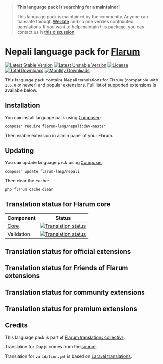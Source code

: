 > **This language pack is searching for a maintainer!**
>
> This language pack is maintained by the community. Anyone can translate through [Weblate](https://weblate.rob006.net/languages/ne/flarum/) and no one verifies contributed translations. If you want to help maintain this package, you can contact us in [this discussion](https://discuss.flarum.org/d/27519-the-flarum-language-project).


# Nepali language pack for [Flarum](https://flarum.org/)

[![Latest Stable Version](https://img.shields.io/packagist/v/flarum-lang/nepali?color=success&label=stable)](https://packagist.org/packages/flarum-lang/nepali) 
[![Latest Unstable Version](https://img.shields.io/packagist/v/flarum-lang/nepali?include_prereleases&label=unstable)](https://packagist.org/packages/flarum-lang/nepali) 
[![License](https://img.shields.io/packagist/l/flarum-lang/nepali)](https://packagist.org/packages/flarum-lang/nepali) 
[![Total Downloads](https://img.shields.io/packagist/dt/flarum-lang/nepali)](https://packagist.org/packages/flarum-lang/nepali/stats) 
[![Monthly Downloads](https://img.shields.io/packagist/dm/flarum-lang/nepali)](https://packagist.org/packages/flarum-lang/nepali/stats) 

This language pack contains Nepali translations for Flarum (compatible with `1.6.0` or newer) and popular extensions. Full list of supported extensions is available below.


## Installation

You can install language pack using [Composer](https://getcomposer.org/):

```console
composer require flarum-lang/nepali:dev-master
```

Then enable extension in admin panel of your Flarum.


## Updating

You can update language pack using [Composer](https://getcomposer.org/):

```console
composer update flarum-lang/nepali
```

Then clear the cache:

```console
php flarum cache:clear
```


## Translation status for Flarum core

| Component | Status |
| --- | --- |
| [Core](https://github.com/flarum/flarum-core) | [![Translation status](https://weblate.rob006.net/widgets/flarum/ne/core/svg-badge.svg)](https://weblate.rob006.net/projects/flarum/core/ne/) |
| Validation | [![Translation status](https://weblate.rob006.net/widgets/flarum/ne/validation/svg-badge.svg)](https://weblate.rob006.net/projects/flarum/validation/ne/) |


## Translation status for official extensions

<!-- flarum-extensions-list-start -->
<!-- flarum-extensions-list-stop -->


## Translation status for Friends of Flarum extensions

<!-- fof-extensions-list-start -->
<!-- fof-extensions-list-stop -->


## Translation status for community extensions

<!-- various-extensions-list-start -->
<!-- various-extensions-list-stop -->


## Translation status for premium extensions

<!-- premium-extensions-list-start -->
<!-- premium-extensions-list-stop -->


## Credits

This language pack is part of [Flarum translations collective](https://github.com/rob006-software/flarum-translations).

Translation for Day.js comes from the [source](https://github.com/iamkun/dayjs/blob/v1.10.4/src/locale/ne.js).

Translation for `validation.yml` is based on [Laravel translations](https://github.com/Laravel-Lang/lang/blob/8.1.3/src/ne/validation.php).
